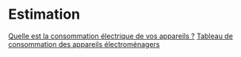 # Estimation
[Quelle est la consommation électrique de vos appareils ?](https://www.lelynx.fr/energie/comparateur-electricite/consommation-electrique/appareils/)
[Tableau de consommation des appareils électroménagers](https://www.kelwatt.fr/guide/conso/appareils-electromenagers)